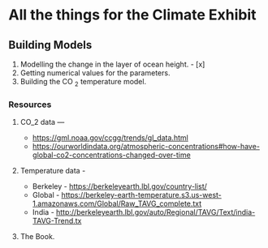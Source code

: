 # All the things for the Climate Exhibit

## Building Models
1. Modelling the change in the layer of ocean height. - [x]
2. Getting numerical values for the parameters. 
3. Building the CO $_2$ temperature model.

### Resources 

1. CO_2 data — 
    * https://gml.noaa.gov/ccgg/trends/gl_data.html
    * https://ourworldindata.org/atmospheric-concentrations#how-have-global-co2-concentrations-changed-over-time
2. Temperature data - 
    * Berkeley - https://berkeleyearth.lbl.gov/country-list/
    * Global - https://berkeley-earth-temperature.s3.us-west-1.amazonaws.com/Global/Raw_TAVG_complete.txt
    * India - http://berkeleyearth.lbl.gov/auto/Regional/TAVG/Text/india-TAVG-Trend.tx
    
3. The Book.

